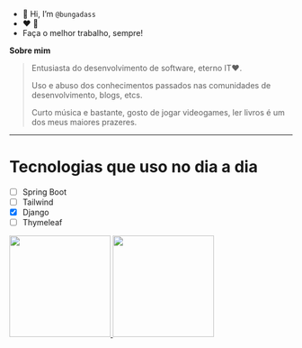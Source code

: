 - 👋 Hi, I’m `@bungadass`
- ❤️ 🥷
- Faça o melhor trabalho, sempre!
 
**Sobre mim**

>Entusiasta do desenvolvimento de software, eterno IT❤️.
>
>Uso e abuso dos conhecimentos passados nas comunidades de desenvolvimento, blogs, etcs.
>
>Curto música e bastante, gosto de jogar videogames, ler livros é um dos meus maiores prazeres.

***
# Tecnologias que uso no dia a dia
- [ ] Spring Boot
- [ ] Tailwind
- [x] Django
- [ ] Thymeleaf
<!---
bungaantonio/bungaantonio is a ✨ special ✨ repository because its `README.md` (this file) appears on your GitHub profile.
You can click the Preview link to take a look at your changes.
--->

<div>
  <a href="https://github.com/bungaantonio">
  <img height="180em" src="https://github-readme-stats.vercel.app/api?username=bungaantonio&show_icons=true&theme=dark&include_all_commits=true&count_private=true"/>
  <img height="180em" src="https://github-readme-stats.vercel.app/api/top-langs/?username=bungaantonio&layout=compact&langs_count=8&theme=dark"/>
<div>
